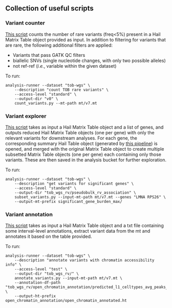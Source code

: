 ## Collection of useful scripts

### Variant counter

[This script](count_variants.py) counts the number of rare variants (freq<5%) present in a Hail Matrix Table object provided as input.
In addition to filtering for variants that are rare, the following additional filters are applied:
* Variants that pass GATK QC filters
* biallelic SNVs (single nucleotide changes, with only two possible alleles)
* not ref-ref (_i.e._, variable within the given dataset)

To run:
```
analysis-runner --dataset "tob-wgs" \
    --description "count TOB rare variants" \
    --access-level "standard" \
    --output-dir "v0" \
    count_variants.py --mt-path mt/v7.mt
```

### Variant explorer

[This script](subset_variants.py) takes as input a Hail Matrix Table object and a list of genes, and outputs reduced Hail Matrix Table objects (one per gene) with only the relevant variants for downstream analyses.
For each gene, the corresponding summary Hail Table object (generated by [this pipeline](https://github.com/populationgenomics/cellregmap-pipeline/blob/main/batch.py)) is opened, and merged  with the original Matrix Table object to create multiple subsetted Matrix Table objects (one per gene) each containing only those variants.
These are then saved in the analysis bucket for further exploration.

To run:
```
analysis-runner --dataset "tob-wgs" \
    --description "get variants for significant genes" \
    --access-level "standard" \
    --output-dir "tob_wgs_rv/pseudobulk_rv_association" \
    subset_variants.py --input-mt-path mt/v7.mt --genes "LMNA RPS26" \
    --output-mt-prefix significant_gene_burden_max/
```

### Variant annotation

[This script](annotate_variants.py) takes as input a Hail Matrix Table object and a txt file containing some interval-level annotations, extract variant data from the mt and annotates it based on the table provided.

To run:
```
analysis-runner --dataset "tob-wgs" \
    --description "annotate variants with chromatin accessibility info" \
    --access-level "test" \
    --output-dir "tob_wgs_rv/" \
    annotate_variants.py --input-mt-path mt/v7.mt \
    --annotation-df-path "tob_wgs_rv/open_chromatin_annotation/predicted_l1_celltypes_avg_peaks_chr21.csv" \
    --output-ht-prefix open_chromatin_annotation/open_chromatin_annotated.ht
```
